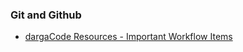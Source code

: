 

### Git and Github 

* [dargaCode Resources  - Important Workflow Items](https://github.com/dargaCode/WebDevStudyResources#the-command-line)

